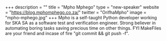 +++
description = ""
title = "Mpho Mphego"
type = "new-speaker"
website = "https://blog.mphomphego.co.za/"
twitter = "OrifhaMpho"
image = "mpho-mphego.jpg"
+++
Mpho is a self-taught Python developer working for SKA SA as a software test and verification engineer. Strong believer in automating boring tasks saving precious time on other things. FYI MakeFiles are your friend and incase of fire "git commit && git push -f".